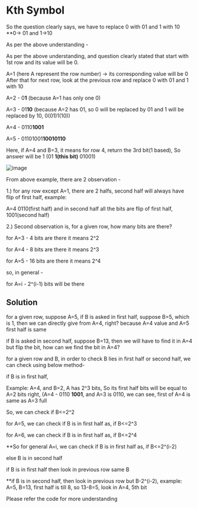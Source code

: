 # Kth Symbol #

So the question clearly says, we have to replace 0 with 01 and 1 with 10
**0-> 01 and 1->10

As per the above understanding -

As per the above understanding, and question clearly stated that start with 1st row and its value will be 0.

A=1 (here A represent the row number) -> its corresponding value will be 0
After that for next row, look at the previous row and replace 0 with 01 and 1 with 10

A=2 - 0**1** (because A=1 has only one 0)

A=3 - 01**10** (because A=2 has 01, so 0 will be replaced by 01 and 1 will be replaced by 10, 0(01)1(10))

A=4 - 0110**1001**

A=5 - 01101001**10010110**

Here, if A=4 and B=3, it means for row 4, return the 3rd bit(1 based), So answer will be 1 (01 **1(this bit)** 01001)

![image](https://user-images.githubusercontent.com/83850703/187352753-33046851-50cf-4a72-8125-67f72da28b64.png)

From above example, there are 2 observation -

1.) for any row except A=1, there are 2 halfs, second half will always have flip of first half, example:

A=4 0110(first half) and in second half all the bits are flip of first half, 1001(second half)

2.) Second observation is, for a given row, how many bits are there? 

for A=3 - 4 bits are there it means 2^2

for A=4 - 8 bits are there it means 2^3

for A=5 - 16 bits are there it means 2^4

so, in general -

for A=i - 2^(i-1) bits will be there

## Solution

for a given row, suppose A=5, if B is asked in first half, suppose B=5, which is 1, then we can directly give from A=4, right? because A=4 value and A=5 first half is same

if B is asked in second half, suppose B=13, then we will have to find it in A=4 but flip the bit, how can we find the bit in A=4?

for a given row and B, in order to check B lies in first half or second half, we can check using below method-

if B is in first half,

Example: A=4, and B=2, A has 2^3 bits, So its first half bits will be equal to A=2 bits right, (A=4 - 0110 **1001**, and A=3 is 0110, we can see, first of A=4 is same as A=3 full

So, we can check if B<=2^2

for A=5, we can check if B is in first half as, if B<=2^3

for A=6, we can check if B is in first half as, if B<=2^4

**So for general A=i, we can check if B is in first half as, if B<=2^(i-2)

else B is in second half

if B is in first half then look in previous row same B

**if B is in second half, then look in previous row but B-2^(i-2), example: A=5, B=13, first half is till 8, so 13-8=5, look in A=4, 5th bit

Please refer the code for  more understanding
